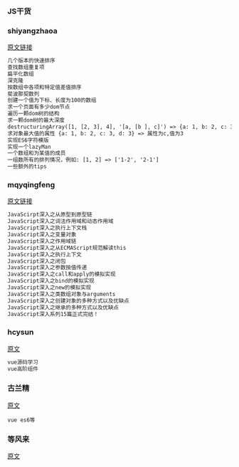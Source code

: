 ### JS干货

### shiyangzhaoa
[原文链接](https://github.com/shiyangzhaoa/easy-tips)  
```html
几个版本的快速排序
查找数组重复项
扁平化数组
深克隆
按数组中各项和特定值差值排序
斐波那契数列
创建一个值为下标、长度为100的数组
求一个页面有多少dom节点
遍历一颗dom树的结构
求一颗dom树的最大深度
destructuringArray([1, [2, 3], 4], '[a, [b ], c]') => {a: 1, b: 2, c: 3}, 无意中看到的，听说是阿里的面试题？
求对象最大值的属性 {a: 1, b: 2, c: 3, d: 3} => 属性为c,值为3
实现ES6字符模版
实现一个lazyMan
一个数组和为某值的成员
一组数所有的排列情况，例如: [1, 2] => ['1-2', '2-1']
一些额外的tips
```
### mqyqingfeng
[原文链接](https://github.com/mqyqingfeng/Blog)  
```html
JavaScirpt深入之从原型到原型链
JavaScript深入之词法作用域和动态作用域
JavaScript深入之执行上下文栈
JavaScript深入之变量对象
JavaScript深入之作用域链
JavaScript深入之从ECMAScript规范解读this
JavaScript深入之执行上下文
JavaScript深入之闭包
JavaScript深入之参数按值传递
JavaScript深入之call和apply的模拟实现
JavaScript深入之bind的模拟实现
JavaScript深入之new的模拟实现
JavaScript深入之类数组对象与arguments
JavaScript深入之创建对象的多种方式以及优缺点
JavaScript深入之继承的多种方式以及优缺点
JavaScript深入系列15篇正式完结！
```
### hcysun
[原文](http://hcysun.me/)
```html
vue源码学习
vue高阶组件
```
### 古兰精
[原文](http://www.cnblogs.com/goloving/)
```
vue es6等
```
### 等风来
[原文](http://www.cnblogs.com/mengff/tag/JavaScript/)